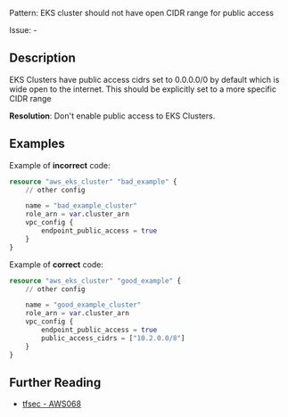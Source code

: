 Pattern: EKS cluster should not have open CIDR range for public access

Issue: -

## Description

EKS Clusters have public access cidrs set to 0.0.0.0/0 by default which is wide open to the internet. This should be explicitly set to a more specific CIDR range

**Resolution**: Don't enable public access to EKS Clusters.

## Examples

Example of **incorrect** code:

```terraform
resource "aws_eks_cluster" "bad_example" {
    // other config 

    name = "bad_example_cluster"
    role_arn = var.cluster_arn
    vpc_config {
        endpoint_public_access = true
    }
}
```

Example of **correct** code:

```terraform
resource "aws_eks_cluster" "good_example" {
    // other config 

    name = "good_example_cluster"
    role_arn = var.cluster_arn
    vpc_config {
        endpoint_public_access = true
        public_access_cidrs = ["10.2.0.0/8"]
    }
}
```

## Further Reading

* [tfsec - AWS068](https://tfsec.dev/docs/aws/AWS068/)